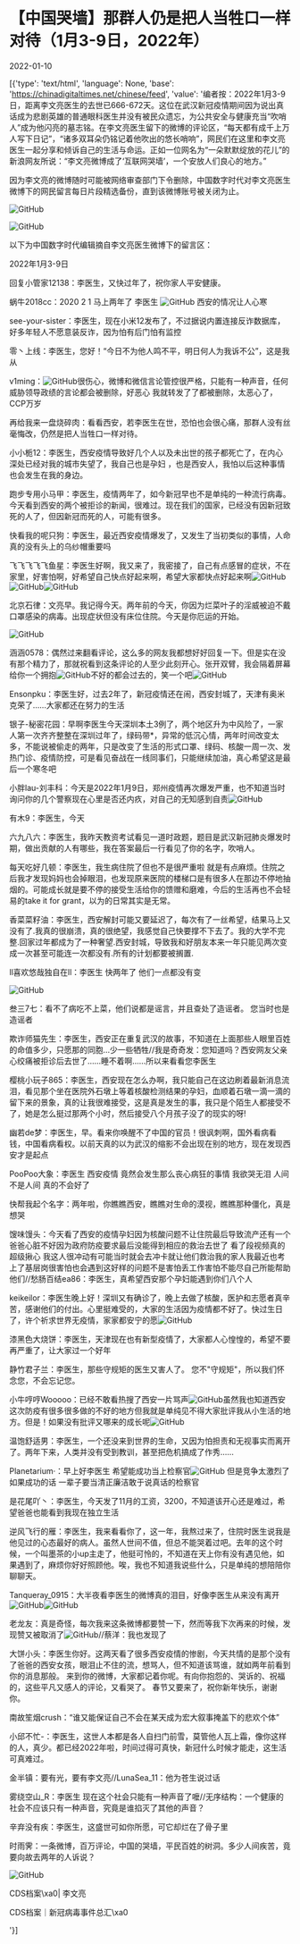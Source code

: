 # 【中国哭墙】那群人仍是把人当牲口一样对待（1月3-9日，2022年）

2022-01-10

[{'type': 'text/html', 'language': None, 'base': 'https://chinadigitaltimes.net/chinese/feed', 'value': '编者按：2022年1月3-9日，距离李文亮医生的去世已666-672天。这位在武汉新冠疫情期间因为说出真话成为悲剧英雄的普通眼科医生并没有被民众遗忘，为公共安全与健康充当“吹哨人”成为他闪亮的墓志铭。在李文亮医生留下的微博的评论区，“每天都有成千上万人写下日记”，“诸多双耳朵仍铭记着他吹出的悠长哨响”，网民们在这里和李文亮医生一起分享和倾诉自己的生活与命运。正如一位网名为“一朵默默绽放的花儿”的新浪网友所说：“李文亮微博成了‘互联网哭墙’，一个安放人们良心的地方。”

因为李文亮的微博随时可能被网络审查部门下令删除，中国数字时代对李文亮医生微博下的网民留言每日片段精选备份，直到该微博账号被关闭为止。

![GitHub](https://chinadigitaltimes.net/chinese/files/2020/03/Screenshot-2020-03-13-10.48.21.png)

![GitHub](https://chinadigitaltimes.net/chinese/files/2020/03/Screenshot-2020-03-15-11.01.33.png)

以下为中国数字时代编辑摘自李文亮医生微博下的留言区：

2022年1月3-9日

回复小管家12138：李医生，又快过年了，祝你家人平安健康。

蜗牛2018cc：2020 2 1 马上两年了 李医生 ![GitHub](https://chinadigitaltimes.net/chinese/files/2022/01/post-675580-61db983ad2f58.png) 西安的情况让人心寒

see-your-sister：李医生，现在小米12发布了，不过据说内置连接反诈数据库，好多年轻人不愿意装反诈，因为怕有后门怕有监控

零丶上线：李医生，您好！“今日不为他人鸣不平，明日何人为我诉不公”，这是我从

v1ming：![GitHub](https://chinadigitaltimes.net/chinese/files/2022/01/post-675580-61db983b30b4f.png)很伤心，微博和微信言论管控很严格，只能有一种声音，任何威胁领导政绩的言论都会被删除，好恶心 我就转发了了都被删除，太恶心了，CCP万岁

再给我来一盘烧碎肉：看看西安，若李医生在世，恐怕也会很心痛，那群人没有丝毫悔改，仍然是把人当牲口一样对待。

小小栀12：李医生，西安疫情导致好几个人以及未出世的孩子都死亡了，在内心深处已经对我的城市失望了，我自己也是孕妇 ，也是西安人，我怕以后这种事情也会发生在我的身边。

跑步专用小马甲：李医生，疫情两年了，如今新冠早也不是单纯的一种流行病毒。今天看到西安的两个被拒诊的新闻，很难过。现在我们的国家，已经没有因新冠致死的人了，但因新冠而死的人，可能有很多。

快看我的呢只狗：李医生，最近西安疫情爆发了，又发生了当初类似的事情，人命真的没有头上的乌纱帽重要吗

飞飞飞飞飞鱼星：李医生好啊，我又来了，我密接了，自己有点感冒的症状，不在家里，好害怕啊，好希望自己快点好起来啊，希望大家都快点好起来啊![GitHub](https://s.w.org/images/core/emoji/13.1.0/72x72/1f64f-1f3fb.png)![GitHub](https://s.w.org/images/core/emoji/13.1.0/72x72/1f64f-1f3fb.png)![GitHub](https://s.w.org/images/core/emoji/13.1.0/72x72/1f64f-1f3fb.png)

北京石律：文亮早。我记得今天。两年前的今天，你因为烂菜叶子的淫威被迫不戴口罩感染的病毒。出现症状但没有床位住院。今天是你厄运的开始。

![GitHub](https://chinadigitaltimes.net/chinese/files/2022/01/image-1641723484400.png)

涵涵0578：偶然过来翻看评论，这么多的网友我都想好好回复一下。但是实在没有那个精力了，那就祝看到这条评论的人至少此刻开心。张开双臂，我会隔着屏幕给你一个拥抱![GitHub](https://chinadigitaltimes.net/chinese/files/2022/01/post-675580-61db983bde98e.png)不好的都会过去的，笑一个吧![GitHub](https://chinadigitaltimes.net/chinese/files/2022/01/post-675580-61db983c3d1ba.png)

Ensonpku：李医生好，过去2年了，新冠疫情还在闹，西安封城了，天津有奥米克荣了……大家都还在努力的生活

银子-秘密花园：早啊李医生今天深圳本土3例了，两个地区升为中风险了，一家人第一次齐齐整整在深圳过年了，绿码带*，异常的低沉心情，两年时间改变太多，不能说被偷走的两年，只是改变了生活的形式口罩、绿码、核酸一周一次、发热门诊、疫情防控，可是看见奋战在一线同事们，只能继续加油，真心希望这是最后一个寒冬吧

小胖lau-刘丰科：今天是2022年1月9日，郑州疫情再次爆发严重，也不知道当时询问你的几个警察现在心里是否还内疚，对自己的无知感到自责![GitHub](https://chinadigitaltimes.net/chinese/files/2022/01/post-675580-61db983b30b4f.png)

有木9：李医生，今天

六九八六：李医生，我昨天教资考试看见一道时政题，题目是武汉新冠肺炎爆发时期，做出贡献的人有哪些，我在答案最后一行看见了你的名字，吹哨人。

每天吃好几顿：李医生，我生病住院了但也不是很严重啦 就是有点麻烦。住院之后我才发现妈妈也会掉眼泪，也发现原来医院的楼梯口是有很多人在那边不停地抽烟的。可能成长就是要不停的接受生活给你的馈赠和磨难，今后的生活再也不会轻易的take it for grant，以为的日常其实是无常。

香菜菜籽油：李医生，西安解封可能又要延迟了，每次有了一丝希望，结果马上又没有了.我真的很崩溃，真的很绝望，我感觉自己快要撑不下去了。我的大学不完整.回家过年都成为了一种奢望.西安封城，导致我和好朋友本来一年只能见两次变成一次甚至可能连一次都没有.所有的计划都要被搁置.

ll喜欢悠哉独自在ll：李医生 快两年了 他们一点都没有变

![GitHub](https://chinadigitaltimes.net/chinese/files/2022/01/image-1641781276332.png)

叁三7七：看不了病吃不上菜，他们说都是谣言，并且查处了造谣者。 您当时也是造谣者

欺诈师猫先生：李医生，西安正在重复武汉的故事，不知道在上面那些人眼里百姓的命值多少，只愿那的同胞…少一些牺牲//我是奇奇发：您知道吗？西安网友父亲心绞痛被拒诊后去世了……睡不着啊……所以来看看您李医生

樱桃小玩子865：李医生，西安现在怎么办啊，我只能自己在这边刷着最新消息流泪，看见那个坐在医院外石墩上等着核酸检测结果的孕妇，血顺着石墩一滴一滴的留下来的景象，真的让我很难接受，这是真是发生的事，我只是个陌生人都接受不了，她是怎么挺过那两个小时，然后接受八个月孩子没了的现实的呀!

幽若de梦：李医生，早。看来你唤醒不了中国的官员！很讽刺啊，国外看病看钱，中国看病看权。以前天真的以为武汉的缩影不会出现在别的地方，现在发现西安才是起点

PooPoo大象：李医生 西安疫情 竟然会发生那么丧心病狂的事情 我欲哭无泪 人间不是人间 真的不会好了

快帮我起个名字：两年啦，你瞧瞧西安，瞧瞧对生命的漠视，瞧瞧那种僵化，真是想哭

馊味馒头：今天看了西安的疫情孕妇因为核酸问题不让住院最后导致流产还有一个爸爸心脏不好因为政府防疫要求最后没能得到相应的救治去世了 看了段视频真的超级揪心 我这人很冲动有可能当时就会去冲卡就让他们救治我的家人我最近也考上了基层岗很害怕也会遇到这好样的问题不是害怕丢工作害怕不能尽自己所能帮助他们//愁肠百结ea86：李医生，真希望西安那个孕妇能遇到你们八个人

keikeilor：李医生晚上好！深圳又有确诊了，晚上去做了核酸，医护和志愿者真辛苦，感谢他们的付出。心里挺难受的，大家的生活因为疫情都不好了。快过生日了，许个祈求世界无疫情，家家都安宁的愿![GitHub](https://chinadigitaltimes.net/chinese/files/2022/01/post-675580-61db983b30b4f.png)

漆黑色大烧饼：李医生，天津现在也有新型疫情了，大家都人心惶惶的，希望不要再严重了，让大家过一个好年

静竹君子兰：李医生，那些守规矩的医生又害人了。 您不&quot;守规矩&quot;，所以我们怀念您，不会忘记您。

小牛哼哼Wooooo：已经不敢看热搜了西安一片骂声![GitHub](https://chinadigitaltimes.net/chinese/files/2022/01/post-675580-61db983b30b4f.png)虽然我也知道西安这次防疫有很多很多做的不好的地方但我就是单纯见不得大家批评我从小生活的地方。但是！如果没有批评又哪来的成长呢![GitHub](https://chinadigitaltimes.net/chinese/files/2022/01/post-675580-61db983e2fc88.png)

温饱舒适男：李医生，一个还没来到世界的生命，又因为怕担责和无视事实而离开了。两年下来，人类并没有受到教训，甚至把危机搞成了作秀……

Planetarium·：早上好李医生 希望能成功当上检察官![GitHub](https://chinadigitaltimes.net/chinese/files/2022/01/post-675580-61db983e80309.png) 但是竞争太激烈了 如果成功的话 一辈子要当清正廉洁敢于说真话的检察官

是花尾吖丶：李医生，今天发了11月的工资，3200，不知道该开心还是难过，希望爸爸也能看到我现在独立生活

逆风飞行的雁：李医生，我来看看你了，这一年，我熬过来了，住院时医生说我是他见过的心态最好的病人。虽然人世间不值，但总不能哭着过吧。去年的这个时候，一个叫墨茶的小up主走了，他挺可怜的，不知道在天上你有没有遇见他，如果遇到了，麻烦你好好照顾他。唉，我也不知道我说些什么，只是单纯的想陪陪你聊聊天。

Tanqueray_0915：大半夜看李医生的微博真的泪目，好像李医生从来没有离开![GitHub](https://chinadigitaltimes.net/chinese/files/2022/01/post-675580-61db983b30b4f.png)![GitHub](https://chinadigitaltimes.net/chinese/files/2022/01/post-675580-61db983b30b4f.png)

老龙友：真是奇怪，每次我来这条微博都要赞一下，然而等我下次再来的时候，发现赞又被取消了![GitHub](https://chinadigitaltimes.net/chinese/files/2022/01/post-675580-61db983f85254.png)//蔡洋：我也发现了

大饼小头：李医生你好。这两天看了很多西安疫情的惨剧，今天共情的是那个没有了爸爸的西安女孩，眼泪止不住的流，想骂人，但不知道该骂谁，就如两年前看到你的消息那般。 来到你的微博，大家都记着你呢。有向你抱怨的、哭诉的、祝福的，这些平凡又感人的评论，又看哭了。 春节又要来了，祝你新年快乐，谢谢你。

南故笙烟crush：“谁又能保证自己不会在某天成为宏大叙事掩盖下的悲欢个体”

小邱不忙-：李医生，这世人本都是各人自扫门前雪，莫管他人瓦上霜，像你这样的人，真少。都已经2022年啦，时间过得可真快，新冠什么时候才能走，这生活可真难过。

金半镇：要有光，要有李文亮//LunaSea_11：他为苍生说过话

雾绕空山_R：李医生 现在这个社会只能有一种声音了嚒//无序结构：一个健康的社会不应该只有一种声音，究竟是谁掐灭了其他的声音？

辛弃没有疾：李医生，这盛世可如你所愿，可它却烂在了骨子里

时雨霁：一条微博，百万评论，中国的哭墙，平民百姓的树洞。多少人间疾苦，竟要向故去两年的人诉说？



![GitHub](https://chinadigitaltimes.net/chinese/files/2020/03/37-150x150.jpg)

CDS档案\xa0| 李文亮

CDS档案｜新冠病毒事件总汇\xa0

'}]